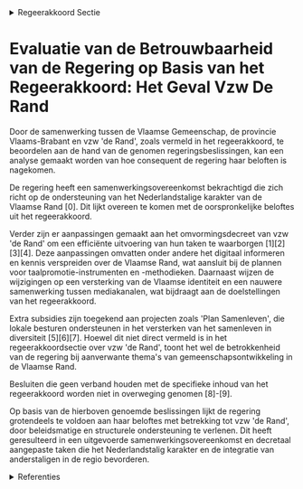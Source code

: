 

<details>
        <summary>Regeerakkoord Sectie </summary>
        <p>6.3.6 VZW De Rand We sluiten een nieuwe samenwerkingsovereen-komst met het EVA vzw ‘de Rand’, waarin we de belangrijkste opdrachten vastleggen: de onder-steuning van het Nederlandstalige verenigings-leven (zeker in de faciliteitengemeenten), de bruisende werking van de gemeenschapscentra, de verspreiding van taalpromotie-instrumenten en –methodieken, het leiden van anderstaligen naar het reguliere aanbod. Het voeden en ontsluiten van de databank van het documentatiecentrum, het in de verf zetten van de troeven van de regio en wat de Vlaamse gemeenschap allemaal aanbiedt en het onder-steunen van gemeenten en verenigingen inzake initiatieven ter versterking van het Nederlandstalig karakter van de Rand worden opgenomen door de cel Vlaamse Rand van de administratie. </p>
        </details> 

# Evaluatie van de Betrouwbaarheid van de Regering op Basis van het Regeerakkoord: Het Geval Vzw De Rand

Door de samenwerking tussen de Vlaamse Gemeenschap, de provincie Vlaams-Brabant en vzw 'de Rand', zoals vermeld in het regeerakkoord, te beoordelen aan de hand van de genomen regeringsbeslissingen, kan een analyse gemaakt worden van hoe consequent de regering haar beloften is nagekomen.

De regering heeft een samenwerkingsovereenkomst bekrachtigd die zich richt op de ondersteuning van het Nederlandstalige karakter van de Vlaamse Rand \[0\]. Dit lijkt overeen te komen met de oorspronkelijke beloftes uit het regeerakkoord.

Verder zijn er aanpassingen gemaakt aan het omvormingsdecreet van vzw 'de Rand' om een efficiënte uitvoering van hun taken te waarborgen \[1\]\[2\]\[3\]\[4\]. Deze aanpassingen omvatten onder andere het digitaal informeren en kennis verspreiden over de Vlaamse Rand, wat aansluit bij de plannen voor taalpromotie-instrumenten en -methodieken. Daarnaast wijzen de wijzigingen op een versterking van de Vlaamse identiteit en een nauwere samenwerking tussen mediakanalen, wat bijdraagt aan de doelstellingen van het regeerakkoord.

Extra subsidies zijn toegekend aan projecten zoals 'Plan Samenleven', die lokale besturen ondersteunen in het versterken van het samenleven in diversiteit \[5\]\[6\]\[7\]. Hoewel dit niet direct vermeld is in het regeerakkoordsectie over vzw 'de Rand', toont het wel de betrokkenheid van de regering bij aanverwante thema's van gemeenschapsontwikkeling in de Vlaamse Rand.

Besluiten die geen verband houden met de specifieke inhoud van het regeerakkoord worden niet in overweging genomen \[8\]-\[9\].

Op basis van de hierboven genoemde beslissingen lijkt de regering grotendeels te voldoen aan haar beloftes met betrekking tot vzw 'de Rand', door beleidsmatige en structurele ondersteuning te verlenen. Dit heeft geresulteerd in een uitgevoerde samenwerkingsovereenkomst en decretaal aangepaste taken die het Nederlandstalig karakter en de integratie van anderstaligen in de regio bevorderen.

<details>
        <summary> Referenties</summary>
        **[\[0\]](http://themis.vlaanderen.be/id/resource/558dd240-4928-11ec-94bb-99a9d1e168fe)** : **(2020-07-10)** Samenwerkingsovereenkomst 2020-2025 tussen Vlaamse Gemeenschap, provincie Vlaams-Brabant en vzw ‘de Rand’ Ontwerp van samenwerkingsovereenkomst tussen de Vlaamse Gemeenschap, de provincie Vlaams-Braba... 

**[\[1\]](http://themis.vlaanderen.be/id/resource/c9a84390-4928-11ec-94bb-99a9d1e168fe)** : **(2020-06-26)** vzw de Rand: wijziging omvormingsdecreet Voorontwerp van decreet tot wijziging van het decreet van 7 mei 2004 houdende omvorming van de v.z.w. “de Rand” tot een privaatrechtelijk vormgegeven extern ve... 

**[\[2\]](http://themis.vlaanderen.be/id/resource/d50d3ae0-8a7a-11ec-b92e-970acd8c80b9)** : **(2020-10-30)** Omvorming vzw de Rand Ontwerpdecreet tot wijziging van het decreet van 7 mei 2004 houdende omvorming van de v.z.w. “de Rand” tot een privaatrechtelijk vormgegeven extern verzelfstandigd agentschap en ... 

**[\[3\]](http://themis.vlaanderen.be/id/resource/a9a0e990-4927-11ec-94bb-99a9d1e168fe)** : **(2020-09-04)** vzw de Rand: wijziging omvormingsdecreet Voorontwerp van decreet tot wijziging van het decreet van 7 mei 2004 houdende omvorming van de v.z.w. “de Rand” tot een privaatrechtelijk vormgegeven extern ve... 

**[\[4\]](http://themis.vlaanderen.be/id/resource/d6c27040-4924-11ec-94bb-99a9d1e168fe)** : **(2021-02-26)** Wijzigingsdecreet omvorming vzw de Rand tot een privaatrechtelijk vormgegeven extern verzelfstandigd agentschap Bekrachtiging en afkondiging van het decreet tot wijziging van het decreet van 7 mei 200... 

**[\[5\]](http://themis.vlaanderen.be/id/nieuwsbericht/650A9C783605E1AC863BFA21)** : **(2023-09-22)** Subsidies Vlaamse lokale besturen, vzw de Rand en de Vlaamse Gemeenschapscommissie voor project 'Ondersteuning van lokale besturen in het kader van samenleven in diversiteit: Plan Samenleven' Ontwerpb... 

**[\[6\]](http://themis.vlaanderen.be/id/nieuwsbrief-info/63A175C9DBF1CAE811022093)** : **(2022-12-23)** Subsidie lokale besturen, vzw De Rand en Vlaamse Gemeenschapscommissie project ‘Plan Samenleven’: wijzigingsbesluit Ontwerpbesluit van de Vlaamse Regering tot wijziging van het besluit van de Vlaamse ... 

**[\[7\]](http://themis.vlaanderen.be/id/nieuwsbrief-info/632977815CD4B179BD8710E3)** : **(2022-09-23)** Subsidies Vlaamse lokale besturen, vzw de Rand en Vlaamse Gemeenschapscommissie voor Plan Samenleven Ontwerpbesluit van de Vlaamse Regering tot de verdeling en toekenning van projectsubsidies aan de V... 

**[\[8\]](http://themis.vlaanderen.be/id/nieuwsbericht/647E0A3C2D77B42474D4C428)** : **(2023-06-09)** Grensregionale samenwerking Vlaanderen-Nederland 

**[\[9\]](http://themis.vlaanderen.be/id/resource/55de1520-4928-11ec-94bb-99a9d1e168fe)** : **(2020-07-10)** Subsidie taalstimulerende activiteiten Nederlands in schoolvakanties en buitenschoolse opvang voor kinderen en jongeren Ontwerpbesluit van de Vlaamse Regering tot toekenning van een projectsubsidie va... 
        </details> 

